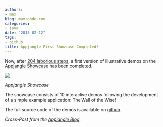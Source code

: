 ```yaml
---
authors:
- max
blog: maxrohde.com
categories:
- java
date: "2013-02-12"
tags:
- github
title: Appjangle First Showcase Completed!
---
```


Now, after [204 laborious steps](https://github.com/appjangle/appjangle-demos/commits/master), a first version of illustrative demos on the [Appjangle Showcase](http://appjangle.com/showcase) has been completed.

[![](images/appjangle-showcase.PNG)](http://appjangle.com/showcase)

_Appjangle Showcase_

The showcase consists of 10 interactive demos following the development of a simple example application: The Wall of the Wise!

The full source code of the demos is available on [github](https://github.com/appjangle/appjangle-demos).

_Cross-Post from the [Appjangle Blog](http://appjangle.blogspot.com/2013/02/appjangle-showcase-released.html)._

